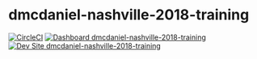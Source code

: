 # dmcdaniel-nashville-2018-training

[![CircleCI](https://circleci.com/gh/nashville-2018-training/dmcdaniel-nashville-2018-training.svg?style=shield)](https://circleci.com/gh/nashville-2018-training/dmcdaniel-nashville-2018-training)
[![Dashboard dmcdaniel-nashville-2018-training](https://img.shields.io/badge/dashboard-dmcdaniel_nashville_2018_training-yellow.svg)](https://dashboard.pantheon.io/sites/7f397972-5ba9-4664-ac27-e9ae9b34d194#dev/code)
[![Dev Site dmcdaniel-nashville-2018-training](https://img.shields.io/badge/site-dmcdaniel_nashville_2018_training-blue.svg)](http://dev-dmcdaniel-nashville-2018-training.pantheonsite.io/)